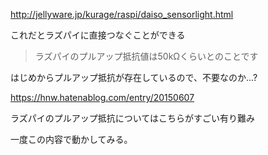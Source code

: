 http://jellyware.jp/kurage/raspi/daiso_sensorlight.html

これだとラズパイに直接つなぐことができる

> ラズパイのプルアップ抵抗値は50kΩくらいとのことです

はじめからプルアップ抵抗が存在しているので、不要なのか...?

https://hnw.hatenablog.com/entry/20150607

ラズパイのプルアップ抵抗についてはこちらがすごい有り難み

一度この内容で動かしてみる。

